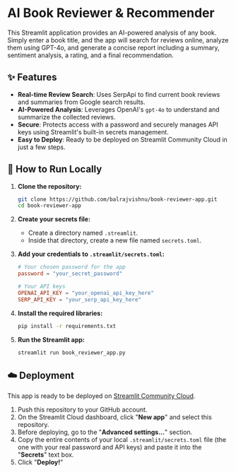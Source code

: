# AI Book Reviewer & Recommender

This Streamlit application provides an AI-powered analysis of any book. Simply enter a book title, and the app will search for reviews online, analyze them using GPT-4o, and generate a concise report including a summary, sentiment analysis, a rating, and a final recommendation.

## ✨ Features

-   **Real-time Review Search**: Uses SerpApi to find current book reviews and summaries from Google search results.
-   **AI-Powered Analysis**: Leverages OpenAI's `gpt-4o` to understand and summarize the collected reviews.
-   **Secure**: Protects access with a password and securely manages API keys using Streamlit's built-in secrets management.
-   **Easy to Deploy**: Ready to be deployed on Streamlit Community Cloud in just a few steps.

## 🚀 How to Run Locally

1.  **Clone the repository:**
    ```bash
    git clone https://github.com/balrajvishnu/book-reviewer-app.git
    cd book-reviewer-app
    ```

2.  **Create your secrets file:**
    -   Create a directory named `.streamlit`.
    -   Inside that directory, create a new file named `secrets.toml`.

3.  **Add your credentials to `.streamlit/secrets.toml`:**
    ```toml
    # Your chosen password for the app
    password = "your_secret_password"

    # Your API keys
    OPENAI_API_KEY = "your_openai_api_key_here"
    SERP_API_KEY = "your_serp_api_key_here"
    ```

4.  **Install the required libraries:**
    ```bash
    pip install -r requirements.txt
    ```

5.  **Run the Streamlit app:**
    ```bash
    streamlit run book_reviewer_app.py
    ```

## ☁️ Deployment

This app is ready to be deployed on [Streamlit Community Cloud](https://share.streamlit.io/).

1.  Push this repository to your GitHub account.
2.  On the Streamlit Cloud dashboard, click "**New app**" and select this repository.
3.  Before deploying, go to the "**Advanced settings...**" section.
4.  Copy the entire contents of your local `.streamlit/secrets.toml` file (the one with your real password and API keys) and paste it into the "**Secrets**" text box.
5.  Click "**Deploy!**" 